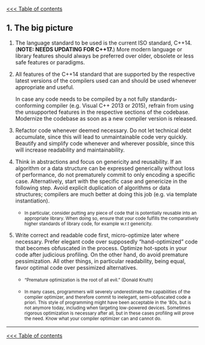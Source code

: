 [<<< Table of contents](../README.md)

## 1. The big picture

1. The language standard to be used is the current ISO standard, C++14.
(**NOTE: NEEDS UPDATING FOR C++17.**)
More modern language or library features should always be preferred over older, obsolete or less safe features or paradigms.

2. All features of the C++14 standard that are supported by the respective latest versions of the compilers used can and should be used whenever appropriate and useful.

     In case any code needs to be compiled by a not fully standards-conforming compiler (e.g. Visual C++ 2013 or 2015), refrain from using the unsupported features in the respective sections of the codebase.
  Modernize the codebase as soon as a new compiler version is released.

3. Refactor code whenever deemed necessary.
Do not let technical debt accumulate, since this will lead to unmaintainable code very quickly.
Beautify and simplify code whenever and wherever possible, since this will increase readability and maintainability.

4. Think in abstractions and focus on genericity and reusability.
If an algorithm or a data structure can be expressed generically without loss of performance, do not prematurely commit to only encoding a specific case. Alternatively, start with the specific case and genericize in the following step.
Avoid explicit duplication of algorithms or data structures; compilers are much better at doing this job (e.g. via template instantiation).

    - <small>In particular, consider putting any piece of code that is potentially reusable into an appropriate library. When doing so, ensure that your code fulfills the comparatively higher standards of library code, for example w.r.t genericity.</small>

5. Write correct and readable code first, micro-optimize later where necessary. Prefer elegant code over supposedly “hand-optimized” code that becomes obfuscated in the process. Optimize hot-spots in your code after judicious profiling.
On the other hand, do avoid premature pessimization. All other things, in particular readability, being equal, favor optimal code over pessimized alternatives.

    - <small>“Premature optimization is the root of all evil.” (Donald Knuth)</small>

    - <small>In many cases, programmers will severely underestimate the capabilities of the compiler optimizer, and therefore commit to inelegant, semi-obfuscated code a priori. This style of programming might have been acceptable in the ‘80s, but is not anymore today, including when targeting low-powered devices. Sometimes rigorous optimization is necessary after all, but in these cases profiling will prove the need. Know what your compiler optimizer can and cannot do.</small>
    
---

[<<< Table of contents](../README.md)